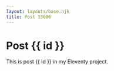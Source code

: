 ```yaml
---
layout: layouts/base.njk
title: Post 13006
---
```


# Post {{ id }}

This is post {{ id }} in my Eleventy project.
